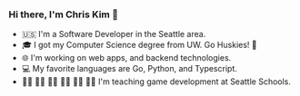 ### Hi there, I'm Chris Kim 👋
* 🇺🇸 I'm a Software Developer in the Seattle area. 
* 🎓 I got my Computer Science degree from UW. Go Huskies! 🐾
* 🌐 I'm working on web apps, and backend technologies. 
* 💻 My favorite languages are Go, Python, and Typescript.
* 👧🏾 👧🏻 🧒🏾 🧒🏻 🧒🏼 👧🏽   I'm teaching game development at Seattle Schools. 

<!--
**Chrisk1905/Chrisk1905** is a ✨ _special_ ✨ repository because its `README.md` (this file) appears on your GitHub profile.

Here are some ideas to get you started:

- 🔭 I’m currently working on ...
- 🌱 I’m currently learning ...
- 👯 I’m looking to collaborate on ...
- 🤔 I’m looking for help with ...
- 💬 Ask me about ...
- 📫 How to reach me: ...
- 😄 Pronouns: ...
- ⚡ Fun fact: ...
-->
